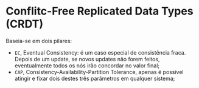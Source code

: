 # Conflitc-Free Replicated Data Types (CRDT)

Baseia-se em dois pilares:

- `EC`, Eventual Consistency: é um caso especial de consistência fraca. Depois de um update, se novos updates não forem feitos, eventualmente todos os nós irão concordar no valor final;
- `CAP`, Consistency-Availability-Partition Tolerance, apenas é possível atingir e fixar dois destes três parâmetros em qualquer sistema;